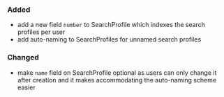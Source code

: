 ### Added

- add a new field `number` to SearchProfile which indexes the search profiles per
  user
- add auto-naming to SearchProfiles for unnamed search profiles

### Changed

- make `name` field on SearchProfile optional as users can only change it after
creation and it makes accommodating the auto-naming scheme easier

